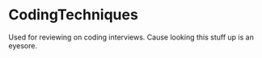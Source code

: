 # CodingTechniques
Used for reviewing on coding interviews. Cause looking this stuff up is an eyesore.
